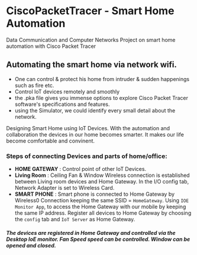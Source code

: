 # CiscoPacketTracer - Smart Home Automation
Data Communication and Computer Networks Project on smart home automation with Cisco Packet Tracer

## Automating the smart home via network wifi.
- One can control & protect his home from intruder & sudden happenings such as fire etc.
- Control IoT devices remotely and smoothly
- the .pka file gives you immense options to explore Cisco Packet Tracer software's specifications and features.
- using the Simulator, we could identify every small detail about the network.

Designing Smart Home using IoT Devices. With the automation and collaboration the devices in our home becomes smarter. It makes our life become comfortable and convinent.

### Steps of connecting Devices and parts of home/office:
- **HOME GATEWAY** : Control point of other IoT Devices.
- **Living Room** : Ceiling Fan & Window
Wireless connection is established between Living room devices and Home Gateway.
In the I/O config tab, Network Adapter is set to Wireless Card.
- **SMART PHONE** : Smart phone is connected to Home Gateway by Wireless0 Connection keeping the same SSID = `HomeGateway`. Using `IOE Monitor App`, to access the Home Gateway with our mobile by keeping the same IP address.
Register all devices to Home Gateway by choosing the `config` tab and `IoT Server` as Home Gateway.

##### The devices are registered in Home Gateway and controlled via the Desktop IoE monitor. Fan Speed speed can be controlled. Window can be opened and closed.
